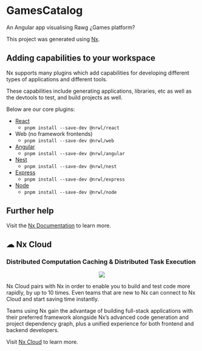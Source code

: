 

# GamesCatalog

An Angular app visualising Rawg ¿Games platform?

This project was generated using [Nx](https://nx.dev).

## Adding capabilities to your workspace

Nx supports many plugins which add capabilities for developing different types of applications and different tools.

These capabilities include generating applications, libraries, etc as well as the devtools to test, and build projects as well.

Below are our core plugins:

- [React](https://reactjs.org)
  - `pnpm install --save-dev @nrwl/react`
- Web (no framework frontends)
  - `pnpm install --save-dev @nrwl/web`
- [Angular](https://angular.io)
  - `pnpm install --save-dev @nrwl/angular`
- [Nest](https://nestjs.com)
  - `pnpm install --save-dev @nrwl/nest`
- [Express](https://expressjs.com)
  - `pnpm install --save-dev @nrwl/express`
- [Node](https://nodejs.org)
  - `pnpm install --save-dev @nrwl/node`


## Further help

Visit the [Nx Documentation](https://nx.dev) to learn more.



## ☁ Nx Cloud

### Distributed Computation Caching & Distributed Task Execution

<p style="text-align: center;"><img src="https://raw.githubusercontent.com/nrwl/nx/master/images/nx-cloud-card.png"></p>

Nx Cloud pairs with Nx in order to enable you to build and test code more rapidly, by up to 10 times. Even teams that are new to Nx can connect to Nx Cloud and start saving time instantly.

Teams using Nx gain the advantage of building full-stack applications with their preferred framework alongside Nx’s advanced code generation and project dependency graph, plus a unified experience for both frontend and backend developers.

Visit [Nx Cloud](https://nx.app/) to learn more.
